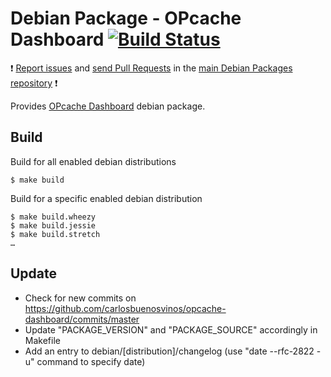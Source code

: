 # Debian Package - OPcache Dashboard [![Build Status](https://travis-ci.org/manala/debian-package-opcache-dashboard.svg?branch=master)](https://travis-ci.org/manala/debian-package-opcache-dashboard)

:exclamation: [Report issues](https://github.com/manala/debian-packages/issues) and [send Pull Requests](https://github.com/manala/debian-packages/pulls) in the [main Debian Packages repository](https://github.com/manala/debian-packages) :exclamation:

Provides [OPcache Dashboard](https://github.com/carlosbuenosvinos/opcache-dashboard) debian package.

## Build

Build for all enabled debian distributions

```
$ make build
```

Build for a specific enabled debian distribution

```
$ make build.wheezy
$ make build.jessie
$ make build.stretch
…
```

## Update

* Check for new commits on https://github.com/carlosbuenosvinos/opcache-dashboard/commits/master
* Update "PACKAGE_VERSION" and "PACKAGE_SOURCE" accordingly in Makefile
* Add an entry to debian/[distribution]/changelog (use "date --rfc-2822 -u" command to specify date)
